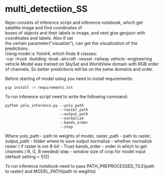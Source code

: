 # multi_detectiion_SS
Repo consists of inference script and inference notebook, which get satellite image and find coordinates of <br />
boxes of objects and their labels in image, and next give geojson with coordinates and labels. Also if set <br />
the certain parameter("visualize"), can get the visualization of the predictions. <br />
Using model is YoloV4, which finds 8 classes:<br />
          -car
          -truck
          -building
          -boat
          -aircraft
          -vessel
          -railway vehicle
          -engineering vehicle
Model was trained on SkySat and WorldView domain with RGB order of channels. So better predictions will be on the same domains and order.

Before starting of model using you need to install requirements:
```
pip install -r requirements.txt
```
To run inference script need to write the following command:

```
python yolo_inference.py --yolo_path
                         --raster_path
                         --output_path
                         --normalize
                         --bands_order
                         --step
```
Where yolo_path - path to weights of model, 
      raster_path - path to raster,
      output_path - folder where to save output
      normalize - whether normalize raster ( if raster is not 8-bit - True)
      bands_order - order in which to get channels ( R, G, B needed)
      step - window size of crop for model input (default setting = 512)
    
To run inference notebook need to pass PATH_PREPROCESSED_TILE(path to raster) and MODEL_PATH(path to wegihts)

      
      
